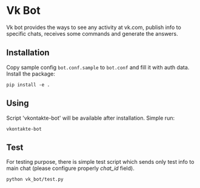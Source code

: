 # Vk Bot
Vk bot provides the ways to see any activity at vk.com, publish info to specific chats, receives some commands and generate the answers.

Installation
------------

Copy sample config `bot.conf.sample` to `bot.conf` and fill it with auth data.
Install the package:

    pip install -e .

Using
-----

Script 'vkontakte-bot' will be available after installation.
Simple run:

    vkontakte-bot

Test
----

For testing purpose, there is simple test script which sends
only test info to main chat (please configure properly *chat_id* field).

    python vk_bot/test.py

